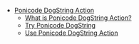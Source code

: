 <!-- docs/_sidebar.md -->

* [<i class="fas fa-chevron-down" style="color:grey"></i> Ponicode DogString Action](dogstring_action/)
  * [What is Ponicode DogString Action?](dogstring_action/what-is-ponicode-dogstring-action.md)
  * [Try Ponicode DogString](dogstring_action/try-ponicode-dogstring.md)
  * [Use Ponicode DogString Action](dogstring_action/use-ponicode-dogstring-action.md)